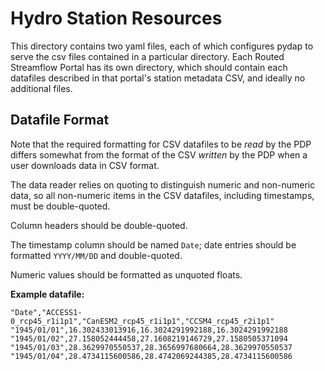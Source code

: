 # Hydro Station Resources

This directory contains two yaml files, each of which configures pydap to serve the
csv files contained in a particular directory. Each Routed Streamflow Portal has its
own directory, which should contain each datafiles described in that portal's
station metadata CSV, and ideally no additional files.

## Datafile Format

Note that the required formatting for CSV datafiles to be *read* by the PDP differs somewhat
from the format of the CSV *written* by the PDP when a user downloads data in CSV format.

The data reader relies on quoting to distinguish numeric and non-numeric data, so 
all non-numeric items in the CSV datafiles, including timestamps, must be double-quoted. 

Column headers should be double-quoted.

The timestamp column should be named `Date`; date entries should be formatted `YYYY/MM/DD`
and double-quoted.

Numeric values should be formatted as unquoted floats.

**Example datafile:**
```
"Date","ACCESS1-0_rcp45_r1i1p1","CanESM2_rcp45_r1i1p1","CCSM4_rcp45_r2i1p1"
"1945/01/01",16.302433013916,16.3024291992188,16.3024291992188
"1945/01/02",27.158052444458,27.1608219146729,27.1580505371094
"1945/01/03",28.3629970550537,28.3656997680664,28.3629970550537
"1945/01/04",28.4734115600586,28.4742069244385,28.4734115600586
```